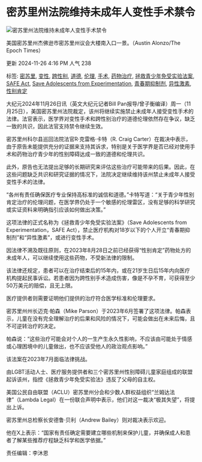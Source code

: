 # 密苏里州法院维持未成年人变性手术禁令

![密苏里州法院维持未成年人变性手术禁令](https://i.epochtimes.com/assets/uploads/2024/11/id14378906-IMG_5659-1080x720-1-600x400.png)

美国密苏里州杰佛逊市密苏里州议会大楼南入口一景。（Austin Alonzo/The Epoch Times）

更新 2024-11-26 4:16 PM 人气 238

标签: [密苏里](https://www.epochtimes.com/gb/tag/%E5%AF%86%E8%8B%8F%E9%87%8C.html), [变性](https://www.epochtimes.com/gb/tag/%E5%8F%98%E6%80%A7.html), [跨性别](https://www.epochtimes.com/gb/tag/%E8%B7%A8%E6%80%A7%E5%88%AB.html), [道德](https://www.epochtimes.com/gb/tag/%E9%81%93%E5%BE%B7.html), [伦理](https://www.epochtimes.com/gb/tag/%E4%BC%A6%E7%90%86.html), [手术](https://www.epochtimes.com/gb/tag/%E6%89%8B%E6%9C%AF.html), [药物治疗](https://www.epochtimes.com/gb/tag/%E8%8D%AF%E7%89%A9%E6%B2%BB%E7%96%97.html), [拯救青少年免受实验法案](https://www.epochtimes.com/gb/tag/%E6%8B%AF%E6%95%91%E9%9D%92%E5%B0%91%E5%B9%B4%E5%85%8D%E5%8F%97%E5%AE%9E%E9%AA%8C%E6%B3%95%E6%A1%88.html), [SAFE Act](https://www.epochtimes.com/gb/tag/safe-act.html), [Save Adolescents from Experimentation](https://www.epochtimes.com/gb/tag/save-adolescents-from-experimentation.html), [青春期抑制剂](https://www.epochtimes.com/gb/tag/%E9%9D%92%E6%98%A5%E6%9C%9F%E6%8A%91%E5%88%B6%E5%89%82.html), [异性激素](https://www.epochtimes.com/gb/tag/%E5%BC%82%E6%80%A7%E6%BF%80%E7%B4%A0.html), [性别肯定](https://www.epochtimes.com/gb/tag/%E6%80%A7%E5%88%AB%E8%82%AF%E5%AE%9A.html)

大纪元2024年11月26日讯（英文大纪元记者Bill Pan报导/曾子衡编译）周一（11月25日），美国密苏里州法院裁定，该州将继续实施禁止未成年人接受变性手术的法律。法官表示，医学界对变性手术和跨性别治疗的道德伦理依然存在争议，缺乏一致的共识，因此法官支持禁令继续生效。

密苏里州科尔县巡回法院法官R·克雷格·卡特（R. Craig Carter）在裁决中表示，由于原告未能提供充分的证据来支持其诉求，特别是关于医学界是否已经对使用手术和药物治疗青少年的性别障碍达成一致的道德和伦理共识。

此外，原告也无法提出足够的长期研究来评估这些治疗可能带来的后果。因此，在这些问题缺乏共识和研究证据的情况下，法院决定继续维持该州禁止未成年人接受变性手术的法律。

“各州有责任确保医疗专业保持高标准的诚信和道德。”卡特写道：“关于青少年性别肯定治疗的伦理问题，在医学界仍处于一个敏感的伦理雷区，没有足够的科学研究或实证资料来明确指引应该如何做出决策。”

这项法律的正式名称为《拯救青少年免受实验法案》（Save Adolescents from Experimentation，SAFE Act），禁止医疗机构对18岁以下的个人开立“青春期抑制剂”和“异性激素”，或进行变性手术。

因法律不溯及既往原则，在2023年8月28日之前已经获得“性别肯定”药物处方的未成年人，可以继续使用这些药物，不受新法律的限制。

该法律还规定，患者可以在治疗结束后的15年内，或在21岁生日后15年内向医疗机构提起民事诉讼。若患者因为跨性别手术造成伤害，像是不孕不育，可获得至少50万美元的赔偿，且无上限。

医疗提供者则需要证明他们提供的治疗符合医学标准和伦理要求。

密苏里州州长迈克·帕森（Mike Parson）于2023年6月签署了这项法律。帕森表示，儿童在没有完全理解治疗的后果和风险的情况下，可能会做出在未来后悔，且不可逆转治疗的决定。

帕森说：“这些治疗可能会对个人的一生产生永久性影响，不应该由可能处于情感或心理困境中的儿童做出，也不应该受他人的政治观点影响。”

该法案在2023年7月面临法律挑战。

由LGBT活动人士、医疗服务提供者和三个密苏里州性别障碍儿童家庭组成的联盟起诉该州，指控《拯救青少年免受实验法》违反了父母的自主权。

美国公民自由联盟（ACLU）密苏里州分会和少数人群权益组织“兰姆达法律”（Lambda Legal）在一份联合声明中表示，他们对这一裁决“极其失望”，将提出上诉。

密苏里州总检察长安德鲁·贝利（Andrew Bailey）则对裁决表示欢迎。

他在X上表示：“国家有责任确定需要建立哪些机制来保护儿童，并确保成人和患者了解某些推荐疗程缺乏科学和医学依据。”

责任编辑：李沐恩
<!-- tcd_original_link https://www.epochtimes.com/gb/24/11/26/n14378850.htm -->
